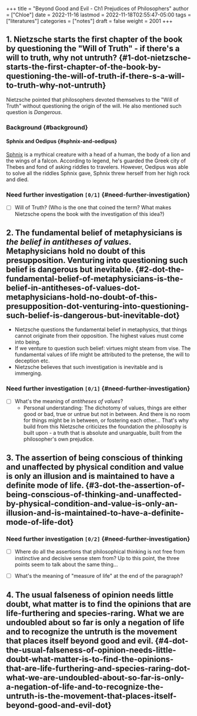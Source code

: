 +++
title = "Beyond Good and Evil - Ch1 Prejudices of Philosophers"
author = ["Chloe"]
date = 2022-11-16
lastmod = 2022-11-18T02:55:47-05:00
tags = ["literatures"]
categories = ["notes"]
draft = false
weight = 2001
+++

## 1. Nietzsche starts the first chapter of the book by questioning the "Will of Truth" - if there's a will to truth, why not untruth? {#1-dot-nietzsche-starts-the-first-chapter-of-the-book-by-questioning-the-will-of-truth-if-there-s-a-will-to-truth-why-not-untruth}

Nietzsche pointed that philosophers devoted themselves to the "Will of
Truth" without questioning the origin of the will. He also mentioned
such question is _Dangerous_.


### Background {#background}


#### Sphnix and Oedipus {#sphnix-and-oedipus}

[Sphnix](https://en.wikipedia.org/wiki/Sphinx) is a mythical creature with a head of a human, the body of a lion
and the wings of a falcon. According to legend, he's guarded the Greek
city of Thebes and fond of asking riddles to travelers. However,
Oedipus was able to solve all the riddles Sphnix gave, Sphnix threw
herself from her high rock and died.


### Need further investigation <code>[0/1]</code> {#need-further-investigation}

-   [ ] Will of Truth? (Who is the one that coined the term? What makes
    Nietzsche opens the book with the investigation of this idea?)


## 2. The fundamental belief of metaphysicians is _the belief in antitheses of values_. Metaphysicians hold no doubt of this presupposition. Venturing into questioning such belief is dangerous but inevitable. {#2-dot-the-fundamental-belief-of-metaphysicians-is-the-belief-in-antitheses-of-values-dot-metaphysicians-hold-no-doubt-of-this-presupposition-dot-venturing-into-questioning-such-belief-is-dangerous-but-inevitable-dot}

-   Nietzsche questions the fundamental belief in metaphysics, that
    things cannot originate from their opposition. The highest values
    must come into being.
-   If we venture to question such belief: virtues might steam from
    vise. The fundamental values of life might be attributed to the
    pretense, the will to deception etc.
-   Nietzsche believes that such investigation is inevitable and is
    immerging.


### Need further investigation <code>[0/1]</code> {#need-further-investigation}

-   [ ] What's the meaning of _antitheses of values_?
    -   Personal understanding: The dichotomy of values, things are either
        good or bad, true or untrue but not in between. And there is no room for things
        might be in between, or fostering each other... That's why build
        from this Nietzsche criticizes the foundation the philosophy is
        built upon - a truth that is absolute and unarguable, built from
        the philosopher's own prejudice.


## 3. The assertion of being conscious of thinking and unaffected by physical condition and value is only an illusion and is maintained to have a definite mode of life. {#3-dot-the-assertion-of-being-conscious-of-thinking-and-unaffected-by-physical-condition-and-value-is-only-an-illusion-and-is-maintained-to-have-a-definite-mode-of-life-dot}


### Need further investigation <code>[0/2]</code> {#need-further-investigation}

-   [ ] Where do all the assertions that philosophical thinking is not
    free from instinctive and decisive sense stem from? Up to this
    point, the three points seem to talk about the same thing...
-   [ ] What's the meaning of "measure of life" at the end of the
    paragraph?


## 4. The usual falseness of opinion needs little doubt, what matter is to find the opinions that are life-furthering and species-raring. What we are undoubled about so far is only a negation of life and to recognize the untruth is the movement that places itself beyond good and evil. {#4-dot-the-usual-falseness-of-opinion-needs-little-doubt-what-matter-is-to-find-the-opinions-that-are-life-furthering-and-species-raring-dot-what-we-are-undoubled-about-so-far-is-only-a-negation-of-life-and-to-recognize-the-untruth-is-the-movement-that-places-itself-beyond-good-and-evil-dot}
